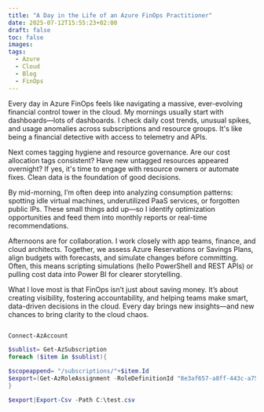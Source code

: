 ```yaml
---
title: "A Day in the Life of an Azure FinOps Practitioner"
date: 2025-07-12T15:55:23+02:00
draft: false
toc: false
images:
tags:
  - Azure
  - Cloud
  - Blog
  - FinOps
---
```


Every day in Azure FinOps feels like navigating a massive, ever-evolving financial control tower in the cloud. My mornings usually start with dashboards—lots of dashboards. I check daily cost trends, unusual spikes, and usage anomalies across subscriptions and resource groups. It's like being a financial detective with access to telemetry and APIs.

Next comes tagging hygiene and resource governance. Are our cost allocation tags consistent? Have new untagged resources appeared overnight? If yes, it's time to engage with resource owners or automate fixes. Clean data is the foundation of good decisions.

By mid-morning, I’m often deep into analyzing consumption patterns: spotting idle virtual machines, underutilized PaaS services, or forgotten public IPs. These small things add up—so I identify optimization opportunities and feed them into monthly reports or real-time recommendations.

Afternoons are for collaboration. I work closely with app teams, finance, and cloud architects. Together, we assess Azure Reservations or Savings Plans, align budgets with forecasts, and simulate changes before committing. Often, this means scripting simulations (hello PowerShell and REST APIs) or pulling cost data into Power BI for clearer storytelling.

What I love most is that FinOps isn’t just about saving money. It’s about creating visibility, fostering accountability, and helping teams make smart, data-driven decisions in the cloud. Every day brings new insights—and new chances to bring clarity to the cloud chaos.


```powershell {style=onedark}

Connect-AzAccount

$sublist= Get-AzSubscription 
foreach ($item in $sublist){

$scopeappend= "/subscriptions/"+$item.Id
$export=(Get-AzRoleAssignment -RoleDefinitionId "8e3af657-a8ff-443c-a75c-2fe8c4bcb635" -Scope $tdt  | where {($_.ObjectType -EQ "user") -and ($_.Scope -EQ $scopeappend) }  ) | select DisplayName,SignInName
}

$export|Export-Csv -Path C:\test.csv
```
